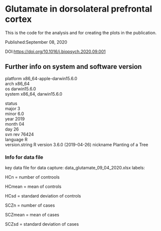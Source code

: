 # Glutamate in dorsolateral prefrontal cortex
This is the code for the analysis and for creating the plots in the publication.

Published:September 08, 2020

DOI:https://doi.org/10.1016/j.biopsych.2020.09.001

## Further info on system and software version


platform       x86_64-apple-darwin15.6.0   
arch           x86_64                      
os             darwin15.6.0                
system         x86_64, darwin15.6.0        

status                                     
major          3                           
minor          6.0                         
year           2019                        
month          04                          
day            26                          
svn rev        76424                       
language       R                           
version.string R version 3.6.0 (2019-04-26)
nickname       Planting of a Tree    


### Info for data file

key data file for data capture: data_glutamate_09_04_2020.xlsx
labels:

HCn = number of controols

HCmean = mean of controls

HCsd = standard deviation of controls


SCZn = number of cases

SCZmean = mean of cases

SCZsd = standard deviation of cases
